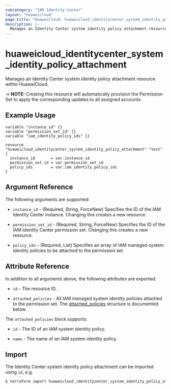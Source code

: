 ```yaml
---
subcategory: "IAM Identity Center"
layout: "huaweicloud"
page_title: "HuaweiCloud: huaweicloud_identitycenter_system_identity_policy_attachment"
description: |-
  Manages an Identity Center system identity policy attachment resource within HuaweiCloud.
---
```


# huaweicloud_identitycenter_system_identity_policy_attachment

Manages an Identity Center system identity policy attachment resource within HuaweiCloud.

-> **NOTE:** Creating this resource will automatically provision the Permission Set to apply the corresponding updates
  to all assigned accounts.

## Example Usage

```hcl
variable "instance_id" {}
variable "permission_set_id" {}
variable "iam_identity_policy_ids" {}

resource "huaweicloud_identitycenter_system_identity_policy_attachment" "test" {
  instance_id       = var.instance_id
  permission_set_id = var.permission_set_id
  policy_ids        = var.iam_identity_policy_ids
}
```

## Argument Reference

The following arguments are supported:

* `instance_id` - (Required, String, ForceNew) Specifies the ID of the IAM Identity Center instance.
  Changing this creates a new resource.

* `permission_set_id` - (Required, String, ForceNew) Specifies the ID of the IAM Identity Center permission set.
  Changing this creates a new resource.

* `policy_ids` - (Required, List) Specifies an array of IAM managed system identity policies to be attached to
  the permission set.

## Attribute Reference

In addition to all arguments above, the following attributes are exported:

* `id` - The resource ID.

* `attached_policies` - All IAM managed system identity policies attached to the permission set.
  The [attached_policies](#attached_policies) structure is documented below.

<a name="attached_policies"></a>
The `attached_policies` block supports:

* `id` - The ID of an IAM system identity policy.

* `name` - The name of an IAM system identity policy.

## Import

The Identity Center system identity policy attachment can be imported using `id`, e.g.

```bash
$ terraform import huaweicloud_identitycenter_system_identity_policy_attachment.test <id>
```
